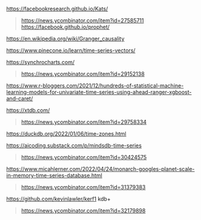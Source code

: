 https://facebookresearch.github.io/Kats/
> https://news.ycombinator.com/item?id=27585711
  > https://facebook.github.io/prophet/

https://en.wikipedia.org/wiki/Granger_causality

https://www.pinecone.io/learn/time-series-vectors/

https://synchrocharts.com/
> https://news.ycombinator.com/item?id=29152138

https://www.r-bloggers.com/2021/12/hundreds-of-statistical-machine-learning-models-for-univariate-time-series-using-ahead-ranger-xgboost-and-caret/

https://xtdb.com/
> https://news.ycombinator.com/item?id=29758334

https://duckdb.org/2022/01/06/time-zones.html

https://aicoding.substack.com/p/mindsdb-time-series
> https://news.ycombinator.com/item?id=30424575

https://www.micahlerner.com/2022/04/24/monarch-googles-planet-scale-in-memory-time-series-database.html
> https://news.ycombinator.com/item?id=31379383

https://github.com/kevinlawler/kerf1 kdb+
> https://news.ycombinator.com/item?id=32179898